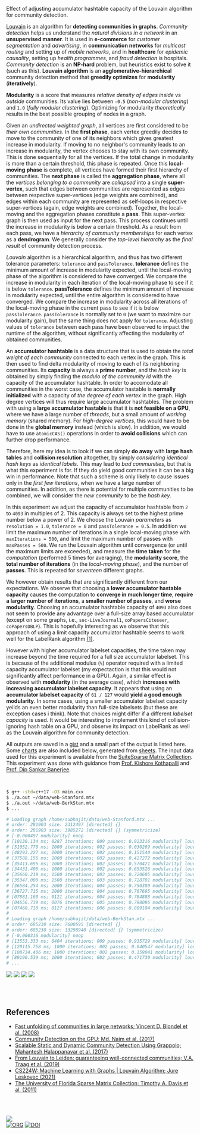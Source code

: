 Effect of adjusting accumulator hashtable capacity of the Louvain algorithm for
community detection.

[Louvain] is an algorithm for **detecting communities in graphs**. *Community*
*detection* helps us understand the *natural divisions in a network* in an
**unsupervised manner**. It is used in **e-commerce** for *customer*
*segmentation* and *advertising*, in **communication networks** for *multicast*
*routing* and setting up of *mobile networks*, and in **healthcare** for
*epidemic causality*, setting up *health programmes*, and *fraud detection* is
hospitals. *Community detection* is an **NP-hard** problem, but heuristics exist
to solve it (such as this). **Louvain algorithm** is an **agglomerative-hierarchical**
community detection method that **greedily optimizes** for **modularity**
(**iteratively**).

**Modularity** is a score that measures *relative density of edges inside* vs
*outside* communities. Its value lies between `−0.5` (*non-modular clustering*)
and `1.0` (*fully modular clustering*). Optimizing for modularity *theoretically*
results in the best possible grouping of nodes in a graph.

Given an *undirected weighted graph*, all vertices are first considered to be
*their own communities*. In the **first phase**, each vertex greedily decides to
move to the community of one of its neighbors which gives greatest increase in
modularity. If moving to no neighbor's community leads to an increase in
modularity, the vertex chooses to stay with its own community. This is done
sequentially for all the vertices. If the total change in modularity is more
than a certain threshold, this phase is repeated. Once this **local-moving**
**phase** is complete, all vertices have formed their first hierarchy of
communities. The **next phase** is called the **aggregation phase**, where all
the *vertices belonging to a community* are *collapsed* into a single
**super-vertex**, such that edges between communities are represented as edges
between respective super-vertices (edge weights are combined), and edges within
each community are represented as self-loops in respective super-vertices
(again, edge weights are combined). Together, the local-moving and the
aggregation phases constitute a **pass**. This super-vertex graph is then used
as input for the next pass. This process continues until the increase in
modularity is below a certain threshold. As a result from each pass, we have a
*hierarchy of community memberships* for each vertex as a **dendrogram**. We
generally consider the *top-level hierarchy* as the *final result* of community
detection process.

*Louvain* algorithm is a hierarchical algorithm, and thus has two different
tolerance parameters: `tolerance` and `passTolerance`. **tolerance** defines the
minimum amount of increase in modularity expected, until the local-moving phase
of the algorithm is considered to have converged. We compare the increase in
modularity in each iteration of the local-moving phase to see if it is below
`tolerance`. **passTolerance** defines the minimum amount of increase in
modularity expected, until the entire algorithm is considered to have converged.
We compare the increase in modularity across all iterations of the local-moving
phase in the current pass to see if it is below `passTolerance`. `passTolerance`
is normally set to `0` (we want to maximize our modularity gain), but the same
thing does not apply for `tolerance`. Adjusting values of `tolerance` between
each pass have been observed to impact the runtime of the algorithm, without
significantly affecting the modularity of obtained communities.

An **accumulator hashtable** is a data structure that is used to obtain the
*total weight of each community* connected to each vertex in the graph. This
is then used to find delta modularity of moving to each of its neighboring
communities. Its **capacity** is always a **prime number**, and the *hash key*
is obtained by simply finding the *modulo of the community id* with the
capacity of the accumulator hashtable. In order to accomodate all communities
in the worst case, the accumulator hastable is **normally initialized** with
a capacity of *the degree of each vertex* in the graph. High degree vertices
will thus require large accumulator hashtables. The problem with using a **large**
**accumulator hastable** is that it is **not feasible on a GPU**, where we
have a large number of *threads*, but a small amount of *working memory*
(shared memory). For *high-degree vertices*, this would have to be done in
the **global memory** instead (which is slow). In addition, we would have to
use `atomicCAS()` operations in order to **avoid collisions** which can further
drop performance.

Therefore, here my idea is to look if we can simply **do away** with **large**
**hash tables** and **collision resolution** altogether, by simply *considering*
*identical hash keys* as *identical labels*. This may lead to *bad communities*,
but that is what this experiment is for. If they do yield good communities it
can be a big win in performance. Note that such a scheme is only likely to cause
issues only in the *first few iterations*, when we have a large number of
communities. In addition, as there is potential for multiple communities to be
combined, we will consider the *new community* to be the *hash key*.

In this experiment we adjust the capacity of accumulator hashtable from `2` to
`4093` in multiples of 2. This capacity is always set to the highest prime
number below a power of 2.  We choose the Louvain *parameters* as `resolution = 1.0`,
`tolerance = 0` and `passTolerance = 0.5`.  In addition we limit the maximum
number of iterations in a single local-moving phase with `maxIterations = 500`,
and limit the maximum number of passes with `maxPasses = 500`. We run the
Louvain algorithm until convergence (or until the maximum limits are exceeded),
and measure the **time** **taken** for the *computation* (performed 5 times for
averaging), the **modularity score**, the **total number of iterations** (in the
*local-moving* *phase*), and the number of **passes**. This is repeated for
*seventeen* different graphs.

We however obtain results that are significantly different from our expectations.
We observe that choosing a **lower accumulator hastable capacity** causes the
computation to **converge in much longer time**, **require a larger number of**
**iterations**, a **smaller number of passes**, and **worse modularity**. Choosing
an accumulator hashtable capacity of `4093` also does not seem to provide any
advantage over a full-size array based accumulator (except on some graphs, i.e.,
`soc-LiveJournal1`, `coPapersCiteseer`, `coPapersDBLP`). This is hopefully
interesting as we observe that this approach of using a limit capacity accumulator
hashtable seems to work well for the LabelRank algorithm [(1)].

However with higher accumulator labelset capacities, the time taken
may increase beyond the time required for a full size accumulator labelset. This
is because of the additional modulus (`%`) operator required with a limited
capacity accumulator labelset (my expectaction is that this would not
significantly affect performance in a GPU). Again, a similar effect is observed
with **modularity** (in the average case), which **increases with increasing**
**accumulator labelset capacity**. It appears that using an **accumulator labelset**
**capacity** of `61 / 127` would **yield a good enough modularity**. In some
cases, using a smaller accumulator labelset capacity yeilds an even better
modularity than full-size labelsets (but these are exception cases i think).
Note that choices might differ if a different *labelset capacity* is used. It
would be interesting to implement this kind of collision-ignoring hash table on
a GPU, and observe its impact on LabelRank as well as the Louvain algorithm for
community detection.

All outputs are saved in a [gist] and a small part of the output is listed here.
Some [charts] are also included below, generated from [sheets]. The input data
used for this experiment is available from the [SuiteSparse Matrix Collection].
This experiment was done with guidance from [Prof. Kishore Kothapalli] and
[Prof. Dip Sankar Banerjee].

<br>

```bash
$ g++ -std=c++17 -O3 main.cxx
$ ./a.out ~/data/web-Stanford.mtx
$ ./a.out ~/data/web-BerkStan.mtx
$ ...

# Loading graph /home/subhajit/data/web-Stanford.mtx ...
# order: 281903 size: 2312497 [directed] {}
# order: 281903 size: 3985272 [directed] {} (symmetricize)
# [-0.000497 modularity] noop
# [10130.134 ms; 0287 iterations; 009 passes; 0.923316 modularity] louvainSeq
# [51052.770 ms; 1000 iterations; 002 passes; 0.030269 modularity] louvainSeq {acc_capacity=2}
# [48293.227 ms; 1000 iterations; 002 passes; 0.151540 modularity] louvainSeq {acc_capacity=3}
# [37588.156 ms; 1000 iterations; 002 passes; 0.427272 modularity] louvainSeq {acc_capacity=7}
# [35413.695 ms; 1000 iterations; 002 passes; 0.570421 modularity] louvainSeq {acc_capacity=13}
# [34431.406 ms; 1000 iterations; 002 passes; 0.653526 modularity] louvainSeq {acc_capacity=31}
# [35660.219 ms; 1500 iterations; 003 passes; 0.720605 modularity] louvainSeq {acc_capacity=61}
# [35347.000 ms; 1500 iterations; 003 passes; 0.728701 modularity] louvainSeq {acc_capacity=127}
# [36584.254 ms; 2000 iterations; 004 passes; 0.750380 modularity] louvainSeq {acc_capacity=251}
# [36727.715 ms; 2000 iterations; 004 passes; 0.767695 modularity] louvainSeq {acc_capacity=509}
# [07881.160 ms; 0121 iterations; 004 passes; 0.784888 modularity] louvainSeq {acc_capacity=1021}
# [04656.739 ms; 0076 iterations; 005 passes; 0.798086 modularity] louvainSeq {acc_capacity=2039}
# [07468.710 ms; 0127 iterations; 006 passes; 0.809104 modularity] louvainSeq {acc_capacity=4093}
#
# Loading graph /home/subhajit/data/web-BerkStan.mtx ...
# order: 685230 size: 7600595 [directed] {}
# order: 685230 size: 13298940 [directed] {} (symmetricize)
# [-0.000316 modularity] noop
# [13553.333 ms; 0404 iterations; 009 passes; 0.935729 modularity] louvainSeq
# [120115.758 ms; 1000 iterations; 002 passes; 0.040547 modularity] louvainSeq {acc_capacity=2}
# [108734.406 ms; 1000 iterations; 002 passes; 0.159041 modularity] louvainSeq {acc_capacity=3}
# [89190.539 ms; 1000 iterations; 002 passes; 0.471730 modularity] louvainSeq {acc_capacity=7}
# ...
```

[![](https://i.imgur.com/hgM8ncd.png)][sheetp]
[![](https://i.imgur.com/OA0qHZT.png)][sheetp]
[![](https://i.imgur.com/V4gTrp9.png)][sheetp]
[![](https://i.imgur.com/OOUwbQc.png)][sheetp]

<br>
<br>


## References

- [Fast unfolding of communities in large networks; Vincent D. Blondel et al. (2008)](https://arxiv.org/abs/0803.0476)
- [Community Detection on the GPU; Md. Naim et al. (2017)](https://arxiv.org/abs/1305.2006)
- [Scalable Static and Dynamic Community Detection Using Grappolo; Mahantesh Halappanavar et al. (2017)](https://ieeexplore.ieee.org/document/8091047)
- [From Louvain to Leiden: guaranteeing well-connected communities; V.A. Traag et al. (2019)](https://www.nature.com/articles/s41598-019-41695-z)
- [CS224W: Machine Learning with Graphs | Louvain Algorithm; Jure Leskovec (2021)](https://www.youtube.com/watch?v=0zuiLBOIcsw)
- [The University of Florida Sparse Matrix Collection; Timothy A. Davis et al. (2011)](https://doi.org/10.1145/2049662.2049663)

<br>
<br>

[![](https://i.imgur.com/x7jvUkt.jpg)](https://www.youtube.com/watch?v=I-PIFYTbBe0)<br>
[![ORG](https://img.shields.io/badge/org-puzzlef-green?logo=Org)](https://puzzlef.github.io)
[![DOI](https://zenodo.org/badge/516476865.svg)](https://zenodo.org/badge/latestdoi/516476865)


[(1)]: https://github.com/puzzlef/labelrank-adjust-accumulator-capacity
[Prof. Dip Sankar Banerjee]: https://sites.google.com/site/dipsankarban/
[Prof. Kishore Kothapalli]: https://faculty.iiit.ac.in/~kkishore/
[SuiteSparse Matrix Collection]: https://sparse.tamu.edu
[Louvain]: https://en.wikipedia.org/wiki/Louvain_method
[gist]: https://gist.github.com/wolfram77/0263f2f19d9d5b814632dbf435803edc
[charts]: https://imgur.com/a/zwSu8Ey
[sheets]: https://docs.google.com/spreadsheets/d/1swkgG9evcMQerXFFDh76i6DGtI5I5rkHfxsFBqvhC1U/edit?usp=sharing
[sheetp]: https://docs.google.com/spreadsheets/d/e/2PACX-1vTCZvvRLy_h1u1ueTY8pcWoUT-8NohG2jntvge2U0iRsJ9God1cu7Wzk89BNRWc0cw--MVUJHof6yiZ/pubhtml
